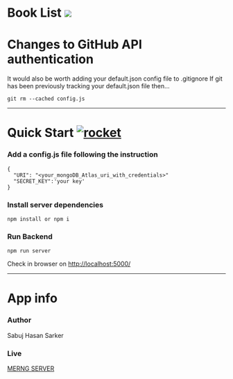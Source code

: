 # Book List  [<img  src="https://img.shields.io/badge/%20Merng%20server -Live-brightgreen"/>](https://book-list-sabuj.herokuapp.com/)
# [](https://github.com/sabujhasansarker/Dev-Connector#changes-to-github-api-authentication)Changes to GitHub API authentication

It would also be worth adding your default.json config file to .gitignore If git has been previously tracking your default.json file then...

```
git rm --cached config.js
```

----------

# [](https://github.com/sabujhasansarker/Dev-Connector#quick-start--)Quick Start  [![rocket](https://camo.githubusercontent.com/af0c86c80e5665a71c8bea6b25738668c96f48c8/68747470733a2f2f6769746875622e6769746875626173736574732e636f6d2f696d616765732f69636f6e732f656d6f6a692f756e69636f64652f31663638302e706e67)](https://camo.githubusercontent.com/af0c86c80e5665a71c8bea6b25738668c96f48c8/68747470733a2f2f6769746875622e6769746875626173736574732e636f6d2f696d616765732f69636f6e732f656d6f6a692f756e69636f64652f31663638302e706e67)

### [](https://github.com/sabujhasansarker/Dev-Connector#add-a-defaultjson-file-in-config-folder-with-the-following)Add a config.js file following the instruction

```
{
  "URI": "<your_mongoDB_Atlas_uri_with_credentials>"
  "SECRET_KEY":'your key'
}
```

### [](https://github.com/sabujhasansarker/Dev-Connector#install-server-dependencies)Install server dependencies

```
npm install or npm i
```

### [](https://github.com/sabujhasansarker/Dev-Connector#run-both-express--react-from-root)Run  Backend

```
npm run server
```

Check in browser on  [http://localhost:5000/](http://localhost:5000/)

----------

# [](https://github.com/sabujhasansarker/Dev-Connector#app-info)App info

### [](https://github.com/sabujhasansarker/Dev-Connector#author)Author

Sabuj Hasan Sarker

### [](https://github.com/sabujhasansarker/Dev-Connector#live)Live

[MERNG SERVER](https://merng-server-sabuj.herokuapp.com/)
